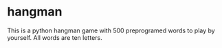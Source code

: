 # hangman
This is a python hangman game with 500 preprogramed words to play by yourself. All words are ten letters.
